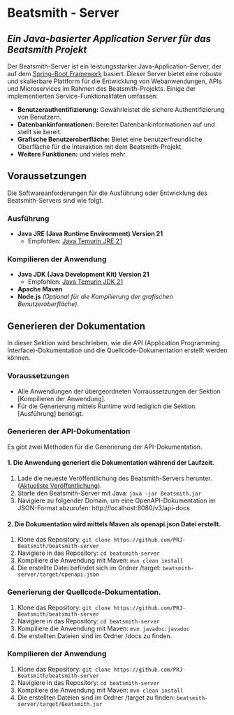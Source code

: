 # Beatsmith - Server
## _Ein Java-basierter Application Server für das Beatsmith Projekt_

Der Beatsmith-Server ist ein leistungsstarker Java-Application-Server, der auf dem [Spring-Boot Framework](https://spring.io) basiert. Dieser Server bietet eine robuste und skalierbare Plattform für die Entwicklung von Webanwendungen, APIs und Microservices im Rahmen des Beatsmith-Projekts. Einige der implementierten Service-Funktionalitäten umfassen:

- **Benutzerauthentifizierung:** Gewährleistet die sichere Authentifizierung von Benutzern.
- **Datenbankinformationen:** Bereitet Datenbankinformationen auf und stellt sie bereit.
- **Grafische Benutzeroberfläche:** Bietet eine benutzerfreundliche Oberfläche für die Interaktion mit dem Beatsmith-Projekt.
- **Weitere Funktionen:** und vieles mehr.

## Voraussetzungen
Die Softwareanforderungen für die Ausführung oder Entwicklung des Beatsmith-Servers sind wie folgt.

### Ausführung
- **Java JRE (Java Runtime Environment) Version 21**
  - Empfohlen: [Java Temurin JRE 21](https://adoptium.net/de/temurin/releases/)

### Kompilieren der Anwendung
- **Java JDK (Java Development Kit) Version 21**
  - Empfohlen: [Java Temurin JDK 21](https://adoptium.net/de/temurin/releases/)
- **Apache Maven**
- **Node.js** *(Optional für die Kompilierung der grafischen Benutzeroberfläche)*.

## Generieren der Dokumentation
In dieser Sektion wird beschrieben, wie die API (Application Programming Interface)-Dokumentation und die Quellcode-Dokumentation erstellt werden können.

### Voraussetzungen
- Alle Anwendungen der übergeordneten Vorraussetzungen der Sektion [Kompilieren der Anwendung].
- Für die Generierung mittels Runtime wird lediglich die Sektion [Ausführung] benötigt.

### Generieren der API-Dokumentation
Es gibt zwei Methoden für die Generierung der API-Dokumentation.

#### 1. Die Anwendung generiert die Dokumentation während der Laufzeit.
1. Lade die neueste Veröffentlichung des Beatsmith-Servers herunter. ([Aktuellste Veröffentlichung](https://github.com/PRJ-Beatsmith/beatsmith-server/releases/latest)).
2. Starte den Beatsmith-Server mit Java: `java -jar Beatsmith.jar`
3. Navigiere zu folgender Domain, um eine OpenAPI-Dokumentation im JSON-Format abzurufen: http://localhost:8080/v3/api-docs

#### 2. Die Dokumentation wird mittels Maven als openapi.json Datei erstellt.
1. Klone das Repository: `git clone https://github.com/PRJ-Beatsmith/beatsmith-server`
2. Navigiere in das Repository: `cd beatsmith-server`
3. Kompiliere die Anwendung mit Maven: `mvn clean install`
4. Die erstellte Datei befindet sich im Ordner /target: `beatsmith-server/target/openapi.json`

### Generierung der Quellcode-Dokumentation.
1. Klone das Repository: `git clone https://github.com/PRJ-Beatsmith/beatsmith-server`
2. Navigiere in das Repository: `cd beatsmith-server`
3. Kompiliere die Anwendung mit Maven: `mvn javadoc:javadoc`
4. Die erstellten Dateien sind im Ordner /docs zu finden.

### Kompilieren der Anwendung
1. Klone das Repository: `git clone https://github.com/PRJ-Beatsmith/beatsmith-server`
2. Navigiere in das Repository: `cd beatsmith-server`
3. Kompiliere die Anwendung mit Maven: `mvn clean install`
4. Die erstellten Dateien sind im Ordner /target zu finden: `beatsmith-server/target/Beatsmith.jar`
